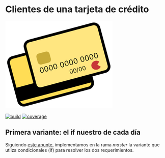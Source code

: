 
# Clientes de una tarjeta de crédito

![credit card](./images/creditCardSmall.png)

[![build](https://github.com/uqbar-project/eg-tarjeta-credito-kotlin/actions/workflows/build.yml/badge.svg)](https://github.com/uqbar-project/eg-tarjeta-credito-kotlin/actions/workflows/build.yml) [![coverage](https://codecov.io/gh/uqbar-project/eg-tarjeta-credito-kotlin/branch/master/graph/badge.svg)](https://codecov.io/gh/uqbar-project/eg-tarjeta-credito-kotlin/branch/master/graph/badge.svg)

## Primera variante: el if nuestro de cada día

Siguiendo [este apunte](https://docs.google.com/document/d/1Ijz8Pe-ci6bYwbxIn-VZDV1QcijDy2JuAUQtohNX0oA/edit#heading=h.30j0zll), implementamos en la rama _master_ la variante que utiiza condicionales (if) para resolver los dos requerimientos.
